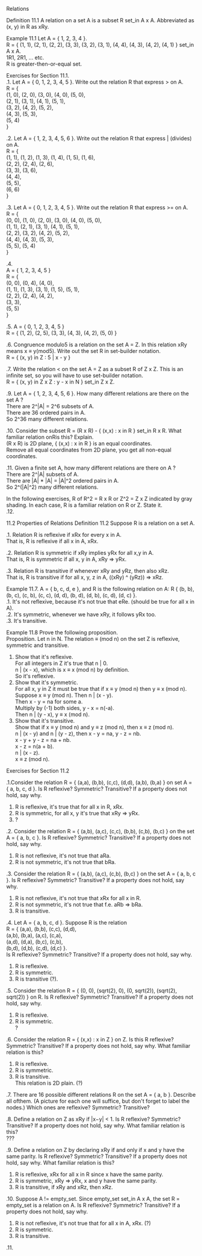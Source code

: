 Relations

Definition 11.1 A relation on a set A is a subset R set_in A x A. Abbreviated as (x, y) in R as xRy.     

Example 11.1 Let A = { 1, 2, 3, 4 }.     
R = { (1, 1), (2, 1), (2, 2), (3, 3), (3, 2), (3, 1), (4, 4), (4, 3), (4, 2), (4, 1) } set_in A x A.     
1R1, 2R1, ... etc.     
R is greater-then-or-equal set.     


Exercises for Section 11.1.     
.1. Let A = { 0, 1, 2, 3, 4, 5 }. Write out the relation R that express > on A.     
R = {     
    (1, 0), (2, 0), (3, 0), (4, 0), (5, 0),     
    (2, 1), (3, 1), (4, 1), (5, 1),     
    (3, 2), (4, 2), (5, 2),          
    (4, 3), (5, 3),               
    (5, 4)                    
}      


.2. Let A = { 1, 2, 3, 4, 5, 6 }. Write out the relation R that express | (divides) on A.     
R = {     
    (1, 1), (1, 2), (1, 3), (1, 4), (1, 5), (1, 6),      
    (2, 2), (2, 4), (2, 6),           
    (3, 3), (3, 6),                
    (4, 4),                
    (5, 5),                
    (6, 6)                
}   


.3. Let A = { 0, 1, 2, 3, 4, 5 }. Write out the relation R that express >= on A.     
R = {     
    (0, 0), (1, 0), (2, 0), (3, 0), (4, 0), (5, 0),     
    (1, 1), (2, 1), (3, 1), (4, 1), (5, 1),     
    (2, 2), (3, 2), (4, 2), (5, 2),          
    (4, 4), (4, 3), (5, 3),               
    (5, 5), (5, 4)                    
}      


.4.         
A = { 1, 2, 3, 4, 5 }     
R = {     
    (0, 0), (0, 4), (4, 0),     
    (1, 1), (1, 3), (3, 1), (1, 5), (5, 1),      
    (2, 2), (2, 4), (4, 2),      
    (3, 3),     
    (5, 5)                
}     


.5. 
A = { 0, 1, 2, 3, 4, 5 }      
R = { (1, 2), (2, 5), (3, 3), (4, 3), (4, 2), (5, 0) }



.6. Congruence modulo5 is a relation on the set A = Z. In this relation xRy means x ≡ y(mod5). Write out the set R in set-builder notation.      
R = { (x, y) in Z : 5 | x - y }       



.7. Write the relation < on the set A = Z as a subset R of Z x Z. This is an infinite set, so you will have to use set-builder notation.      
R = { (x, y) in Z x Z : y - x in N } set_in Z x Z.      


.9. Let A = { 1, 2, 3, 4, 5, 6 }. How many different relations are there on the set A ?       
There are 2^|A| = 2^6 subsets of A.      
There are 36 ordered pairs in A.       
So 2^36 many different relations.     

.10. Consider the subset R = (R x R) - { (x,x) : x in R } set_in R x R. What familiar relation onRis this? Explain.        
(R x R) is 2D plane, { (x,x) : x in R } is an equal coordinates.     
Remove all equal coordinates from 2D plane, you get all non-equal coordinates.          


.11. Given a finite set A, how many different relations are there on A ?     
There are 2^|A| subsets of A.      
There are |A| * |A| = |A|^2 ordered pairs in A.       
So 2^(|A|^2) many different relations.     

In the following exercises, R of R^2 = R x R or Z^2 = Z x Z indicated by gray shading. In each case, R is a familiar relation on R or Z. State it.      
.12.     




11.2 Properties of Relations
Definition 11.2 Suppose R is a relation on a set A.     

.1. Relation R is reflexive if xRx for every x in A.     
That is, R is reflexive if all x in A, xRx.     

.2. Relation R is symmetric if xRy implies yRx for all x,y in A.    
That is, R is symmetric if all x, y in A, xRy => yRx.       

.3. Relation R is transitive if whenever xRy and yRz, then also xRz.     
That is, R is transitive if for all x, y, z in A, ((xRy) ^ (yRz)) => xRz.     


Example 11.7. A = { b, c, d, e }, and R is the following relation on A: R { (b, b), (b, c), (c, b), (c, c), (d, d), (b, d), (d, b), (c, d), (d, c) }.      
.1. It's not reflexive, because it's not true that eRe. (should be true for all x in A).      
.2. It's symmetric, whenever we have xRy, it follows yRx too.      
.3. It's transitive.     


Example 11.8 Prove the following proposition.     
Proposition. Let n in N. The relation ≡ (mod n) on the set Z is reflexive, symmetric and transitive.     
1) Show that it's reflexive.     
For all integers in Z it's true that n | 0.     
n | (x - x), which is x ≡ x (mod n) by definition.     
So it's reflexive.     
2) Show that it's symmetric.      
For all x, y in Z it must be true that if x ≡ y (mod n) then y ≡ x (mod n).     
Suppose x ≡ y (mod n). Then n | (x - y).     
Then x - y = na for some a.      
Multiply by (-1) both sides, y - x = n(-a).     
Then n | (y - x), y ≡ x (mod n).     
3) Show that it's transitive.     
Show that if x ≡ y (mod n) and y ≡ z (mod n), then x ≡ z (mod n).      
n | (x - y) and n | (y - z), then x - y = na, y - z = nb.      
x - y + y - z = na + nb.     
x - z = n(a + b).     
n | (x - z).     
x ≡ z (mod n).     



Exercises for Section 11.2     

.1.Consider the relation R = { (a,a), (b,b), (c,c), (d,d), (a,b), (b,a) } on set A = { a, b, c, d }. Is R reflexive? Symmetric? Transitive? If a property does not hold, say why.       
1) R is reflexive, it's true that for all x in R, xRx.      
2) R is symmetric, for all x, y it's true that xRy => yRx.      
3) ?

.2. Consider the relation R = { (a,b), (a,c), (c,c), (b,b), (c,b), (b,c) } on the set A = { a, b, c }. Is R reflexive? Symmetric? Transitive? If a property does not hold, say why.     
1) R is not reflexive, it's not true that aRa.     
2) R is not symmetric, it's not true that bRa.     


.3. Consider the relation R = { (a,b), (a,c), (c,b), (b,c) } on the set A = { a, b, c }. Is R reflexive? Symmetric? Transitive? If a property does not hold, say why.      
1) R is not reflexive, it's not true that xRx for all x in R.      
2) R is not symmetric, it's not true that f.e. aRb => bRa.      
3) R is transitive.     


.4. Let A = { a, b, c, d }. Suppose R is the relation    
R = { (a,a), (b,b), (c,c), (d,d),     
      (a,b), (b,a), (a,c), (c,a),     
      (a,d), (d,a), (b,c), (c,b),     
      (b,d), (d,b), (c,d), (d,c) 
    }.      
Is R reflexive? Symmetric? Transitive? If a property does not hold, say why.      
1) R is reflexive.     
2) R is symmetric.     
3) R is transitive (?).      


.5. Consider the relation R = { (0, 0), (sqrt(2), 0), (0, sqrt(2)), (sqrt(2), sqrt(2)) } on R. Is R reflexive? Symmetric? Transitive? If a property does not hold, say why.      
1) R is reflexive.     
2) R is symmetric.      
?

.6. Consider the relation R = { (x,x) : x in Z } on Z. Is this R reflexive? Symmetric? Transitive? If a property does not hold, say why. What familiar relation is this?      
1) R is reflexive.     
2) R is symmetric.     
3) R is transitive.     
This relation is 2D plain.      (?)

.7. There are 16 possible different relations R on the set A = { a, b }. Describe all ofthem. (A picture for each one will suffice, but don't forget to label the nodes.) Which ones are reflexive? Symmetric? Transitive?     


.8. Define a relation on Z as xRy if |x−y| < 1. Is R reflexive? Symmetric? Transitive? If a property does not hold, say why. What familiar relation is this?      
???


.9. Define a relation on Z by declaring xRy if and only if x and y have the same parity. Is R reflexive? Symmetric? Transitive? If a property does not hold, say why. What familiar relation is this?     
1) R is reflexive, xRx for all x in R since x have the same parity.     
2) R is symmetric, xRy => yRx, x and y have the same parity.     
3) R is transitive, if xRy and xRz, then xRz.     


.10. Suppose A != empty_set. Since empty_set set_in A x A, the set R = empty_set is a relation on A. Is R reflexive? Symmetric? Transitive? If a property does not hold, say why.       
1) R is not reflexive, it's not true that for all x in A, xRx. (?)     
2) R is symmetric.     
3) R is transitive.     


.11. 
